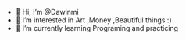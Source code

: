 - 👋 Hi, I’m @Dawinmi
- 👀 I’m interested in Art ,Money ,Beautiful things :)
- 🌱 I’m currently learning Programing and practicing

<!---
Dawinmi/Dawinmi is a ✨ special ✨ repository because its `README.md` (this file) appears on your GitHub profile.
You can click the Preview link to take a look at your changes.
--->
